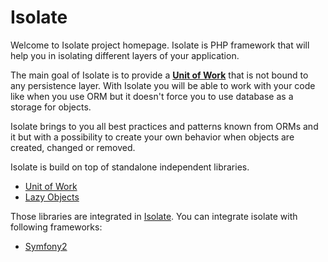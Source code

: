 # Isolate

Welcome to Isolate project homepage.
Isolate is PHP framework that will help you in isolating different layers of your application.

The main goal of Isolate is to provide a [**Unit of Work**](http://martinfowler.com/eaaCatalog/unitOfWork.html) that
is not bound to any persistence layer. With Isolate you will be able to work with your code like when you
use ORM but it doesn't force you to use database as a storage for objects.

Isolate brings to you all best practices and patterns known from ORMs and it but with a possibility
to create your own behavior when objects are created, changed or removed.

Isolate is build on top of standalone independent libraries.

- [Unit of Work](unit-of-work/getting-started.md)
- [Lazy Objects](lazy-objects/getting-started.md)

Those libraries are integrated in [Isolate](https://github.com/isolate-org/isolate).
You can integrate isolate with following frameworks:

- [Symfony2](integration/symfony-bundle.md)
